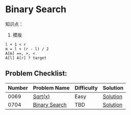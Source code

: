 # Binary Search

知识点：

1. 模版
```
l + 1 < r
m = l + (r - l) / 2
A[m] ==, >, <
A[l] A[r] ? target
```

## Problem Checklist:

Number|Problem Name|Difficulty|Solution
------|------------|----------|--------
0069|[Sqrt(x)](https://leetcode.com/problems/sqrtx/)|Easy|[Solution](/Solutions/0069.Sqrt_x/)
0704|[Binary Search](https://leetcode.com/problems/binary-search/)|TBD|[Solution](/Solutions/0704.Binary_Search)